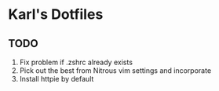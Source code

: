 # Karl's Dotfiles

## TODO
1. Fix problem if .zshrc already exists
2. Pick out the best from Nitrous vim settings and incorporate
3. Install httpie by default
